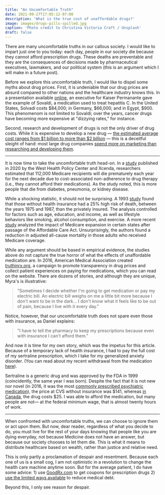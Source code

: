 ```yaml
---
title: "An Uncomfortable Truth"
date: 2021-09-27T17:05:12-07:00
description: 'What is the true cost of unaffordable drugs?'
image: images/drugs-pills-spilled.jpg
caption: 'Photo credit to Christina Victoria Craft / Unsplash'
draft: false
---
```



There are many uncomfortable truths in our callous society. I would like to impart just one to you today: each day, people in our society die because they cannot afford prescription drugs. These deaths are preventable and they are the consequences of decisions made by pharmaceutical executives, lawmakers, and our political system (this is an argument which I will make in a future post).

Before we explore this uncomfortable truth, I would like to dispel some myths about drug prices. First, it is undeniable that our drug prices are absurd compared to other nations and the healthcare industry knows this. In a presentation available [online](https://achp.org/wp-content/uploads/Tony-Barrueta-Presentation-5_15_15.pdf), an executive for Kaiser Permanante gave the example of Sovaldi, a medication used to treat hepatitis C. In the United States, Solvadi costs $84,000; in Germany, $66,000; and in Egypt, $900. This phenomenom is not limited to Sovaldi; over the years, cancer drugs have becoming more expensive at "dizzying rates," for instance.

Second, research and development of drugs is not the only driver of drug costs. While it is expensive to develop a new drug — [the estimated average cost ranges from $1 billion to more than $2 billion](https://www.cbo.gov/publication/57126) — this is a deceitful sleight of hand: most large drug companies [spend more on marketing than researching and developing them](https://www.washingtonpost.com/news/wonk/wp/2015/02/11/big-pharmaceutical-companies-are-spending-far-more-on-marketing-than-research/). 

____


It is now time to take the uncomfortable truth head-on. In a [study](https://global-uploads.webflow.com/5e5972d438ab930a0612707f/5fa9bf4419f4da03a7daf190_WHPC-Xcenda_NonAdherence%20Population%20Model_Report_22Oct2020r.pdf) published in 2020 by the West Health Policy Center and Xcenda, researchers estimated that 112,000 Medicare recipients will die prematurely each year for the next decade due to cost-associated non-adherence to drug therapy (i.e., they cannot afford their medications). As the study noted, this is more people that die from diabetes, pneumonia, or kidney disease. 

While a shocking statistic, it should not be surprising. A 1993 [study](https://jamanetwork.com/journals/jama/article-abstract/407856) found that those without health insurance had a 25% high risk of death, between the years 1975 and 1987, than the privately insured. The analysis controlled for factors such as age, education, and income, as well as lifestyle behaviors like smoking, alcohol consumption, and exercise. A more recent [study](https://www.nejm.org/doi/full/10.1056/NEJMsa1202099) analyzed the impact of Medicare expansion in certain states after passage of the Affordable Care Act. Unsurprisingly, the authors found a reduction in adjusted all-cause mortality in those adults who received Medicare coverage. 

While any argument should be based in empirical evidence, the studies above do not capture the true horror of what the effects of unaffordable medication are. In 2016, American Medical Association created [truthinrx.org](https://www.truthinrx.org), a campaign to promote transparency in drug prices and collect patient experiences on paying for medications, which you can read on the website. There are dozens of stories, and although they are unique, Myra's is illustrative:

> "Sometimes I decide whether I'm going to get medication or pay my electric bill. An electric bill weighs on me a little bit more because I don't want to be in the dark... I don't know what it feels like to be out of pain, because I live with it every day." 

Notice, however, that our uncomfortable truth does not spare even those with insurance, as Daniel explains: 

> "I have to tell the pharmacy to keep my prescriptions because even with insurance I can't afford them." 

And now it is time for my own story, which was the impetus for this article. Because of a temporary lack of health insurance, I had to pay the full cost of my sertraline prescription, which I take for my generalized anxiety disorder. (You can read about my recent withdrawal from the medication [here](/posts/an-unfortanuate-experiment)). 

Sertraline is a generic drug and was approved by the FDA in 1999 (coincidently, the same year I was born). Despite the fact that it is not new nor novel (in 2016, it was the most [commonly prescribed psychiatric medication](https://psychcentral.com/blog/top-25-psychiatric-medications-for-2016#1)), the price at CVS without insurance was $141, whereas [in Canada](https://www.canadianpharmacyking.com/Drug/Zoloft), the drug costs $25. I was able to afford the medication, but many people are not— at the federal minimum wage, that is almost twenty hours of work.

___



When confronted with uncomfortable truths, we can choose to ignore them or act upon them. But now, dear reader, regardless of what you decide to do, you must live for the rest of your days knowing that people like you are dying everyday, not because Medicine does not have an answer, but because our society chooses to let them die. This is what it means to distribute healthcare based on wealth, rather than justice and relative need.

This is only partly a proclamation of despair and resentment. Because each one of us is a small cog, I am not optimistic in a revolution to change the health care machine anytime soon. But for the average patient, I do have some advice: 1) use [GoodRx.com](https://www.goodrx.com) to get coupons for prescription drugs 2) [use the limited ways available](https://www.magnifymoney.com/blog/pay-down-my-debt/get-hospital-bill-reduced-even-eliminated1389897953/) to reduce medical debt.

Beyond this, I only see reason for despair.





